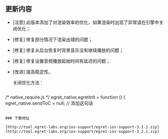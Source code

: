 ## 更新内容

* [注意] 此版本添加了对渲染效率的优化，如果渲染时出现了异常请在引擎中关闭优化；
* [修复] 修复部分情况下渲染出错的问题；
* [修复] 修复从后台恢复时背景音乐没有继续播放的问题；
* [修复] 修复设置音频播放起始时间有延迟的问题；
* [改进] 提高稳定性。


	关闭优化方法：
	
	~~~
/* native_require.js */
egret_native.egretInit = function () {
    egret_native.sendToC = null; // 添加这句话
~~~

### 下载地址

[http://tool.egret-labs.org/ios-support/egret-ios-support-3.2.1.zip](http://tool.egret-labs.org/ios-support/egret-ios-support-3.2.1.zip)